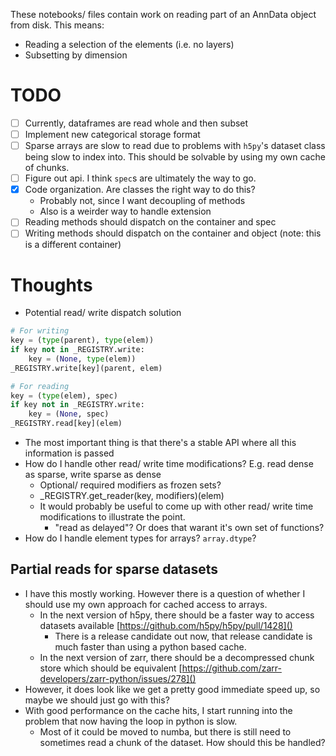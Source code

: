 These notebooks/ files contain work on reading part of an AnnData object from disk. This means:

* Reading a selection of the elements (i.e. no layers)
* Subsetting by dimension

# TODO

- [ ] Currently, dataframes are read whole and then subset
- [ ] Implement new categorical storage format
- [ ] Sparse arrays are slow to read due to problems with `h5py`'s dataset class being slow to index into. This should be solvable by using my own cache of chunks.
- [ ] Figure out api. I think `spec`s are ultimately the way to go.
- [x] Code organization. Are classes the right way to do this?
    - Probably not, since I want decoupling of methods
    - Also is a weirder way to handle extension
- [ ] Reading methods should dispatch on the container and spec
- [ ] Writing methods should dispatch on the container and object (note: this is a different container)

# Thoughts

* Potential read/ write dispatch solution

```python
# For writing
key = (type(parent), type(elem))
if key not in _REGISTRY.write:
    key = (None, type(elem))
_REGISTRY.write[key](parent, elem)

# For reading
key = (type(elem), spec)
if key not in _REGISTRY.write:
    key = (None, spec)
_REGISTRY.read[key](elem)
```

* The most important thing is that there's a stable API where all this information is passed
* How do I handle other read/ write time modifications? E.g. read dense as sparse, write sparse as dense
    * Optional/ required modifiers as frozen sets?
    * _REGISTRY.get_reader(key, modifiers)(elem)
    * It would probably be useful to come up with other read/ write time modifications to illustrate the point.
        * "read as delayed"? Or does that warant it's own set of functions?
* How do I handle element types for arrays? `array.dtype`?


## Partial reads for sparse datasets

* I have this mostly working. However there is a question of whether I should use my own approach for cached access to arrays.
    * In the next version of h5py, there should be a faster way to access datasets available [https://github.com/h5py/h5py/pull/1428]()
        * There is a release candidate out now, that release candidate is much faster than using a python based cache.
    * In the next version of zarr, there should be a decompressed chunk store which should be equivalent [https://github.com/zarr-developers/zarr-python/issues/278]()
* However, it does look like we get a pretty good immediate speed up, so maybe we should just go with this?
* With good performance on the cache hits, I start running into the problem that now having the loop in python is slow.
    * Most of it could be moved to numba, but there is still need to sometimes read a chunk of the dataset. How should this be handled?
